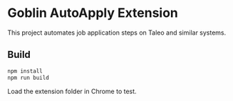 # Goblin AutoApply Extension

This project automates job application steps on Taleo and similar systems.

## Build

```bash
npm install
npm run build
```

Load the extension folder in Chrome to test.
